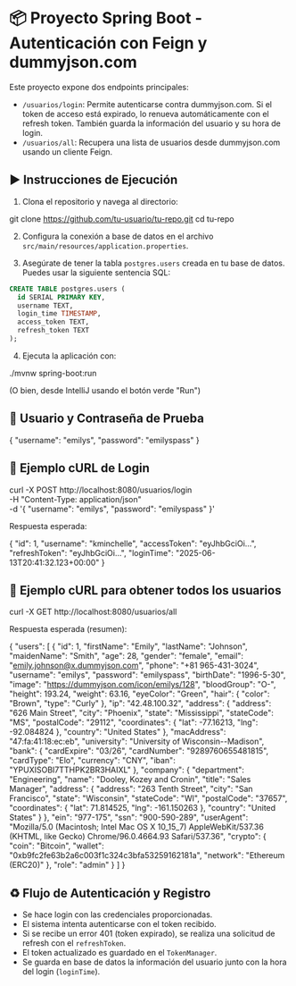 # 📦 Proyecto Spring Boot - Autenticación con Feign y dummyjson.com

Este proyecto expone dos endpoints principales:

- `/usuarios/login`: Permite autenticarse contra dummyjson.com. Si el token de acceso está expirado, lo renueva automáticamente con el refresh token. También guarda la información del usuario y su hora de login.
- `/usuarios/all`: Recupera una lista de usuarios desde dummyjson.com usando un cliente Feign.

## ▶️ Instrucciones de Ejecución

1. Clona el repositorio y navega al directorio:

git clone https://github.com/tu-usuario/tu-repo.git
cd tu-repo

2. Configura la conexión a base de datos en el archivo `src/main/resources/application.properties`.


3. Asegúrate de tener la tabla `postgres.users` creada en tu base de datos. Puedes usar la siguiente sentencia SQL:

```sql
CREATE TABLE postgres.users (
  id SERIAL PRIMARY KEY,
  username TEXT,
  login_time TIMESTAMP,
  access_token TEXT,
  refresh_token TEXT
);
```
4. Ejecuta la aplicación con:

./mvnw spring-boot:run

(O bien, desde IntelliJ usando el botón verde "Run")

## 🔐 Usuario y Contraseña de Prueba

{
"username": "emilys",
"password": "emilyspass"
}

## 📡 Ejemplo cURL de Login

curl -X POST http://localhost:8080/usuarios/login \
-H "Content-Type: application/json" \
-d '{
"username": "emilys",
"password": "emilyspass"
}'

Respuesta esperada:

{
"id": 1,
"username": "kminchelle",
"accessToken": "eyJhbGciOi...",
"refreshToken": "eyJhbGciOi...",
"loginTime": "2025-06-13T20:41:32.123+00:00"
}

## 📄 Ejemplo cURL para obtener todos los usuarios

curl -X GET http://localhost:8080/usuarios/all

Respuesta esperada (resumen):

{
"users": [
{
"id": 1,
"firstName": "Emily",
"lastName": "Johnson",
"maidenName": "Smith",
"age": 28,
"gender": "female",
"email": "emily.johnson@x.dummyjson.com",
"phone": "+81 965-431-3024",
"username": "emilys",
"password": "emilyspass",
"birthDate": "1996-5-30",
"image": "https://dummyjson.com/icon/emilys/128",
"bloodGroup": "O-",
"height": 193.24,
"weight": 63.16,
"eyeColor": "Green",
"hair": {
"color": "Brown",
"type": "Curly"
},
"ip": "42.48.100.32",
"address": {
"address": "626 Main Street",
"city": "Phoenix",
"state": "Mississippi",
"stateCode": "MS",
"postalCode": "29112",
"coordinates": {
"lat": -77.16213,
"lng": -92.084824
},
"country": "United States"
},
"macAddress": "47:fa:41:18:ec:eb",
"university": "University of Wisconsin--Madison",
"bank": {
"cardExpire": "03/26",
"cardNumber": "9289760655481815",
"cardType": "Elo",
"currency": "CNY",
"iban": "YPUXISOBI7TTHPK2BR3HAIXL"
},
"company": {
"department": "Engineering",
"name": "Dooley, Kozey and Cronin",
"title": "Sales Manager",
"address": {
"address": "263 Tenth Street",
"city": "San Francisco",
"state": "Wisconsin",
"stateCode": "WI",
"postalCode": "37657",
"coordinates": {
"lat": 71.814525,
"lng": -161.150263
},
"country": "United States"
}
},
"ein": "977-175",
"ssn": "900-590-289",
"userAgent": "Mozilla/5.0 (Macintosh; Intel Mac OS X 10_15_7) AppleWebKit/537.36 (KHTML, like Gecko) Chrome/96.0.4664.93 Safari/537.36",
"crypto": {
"coin": "Bitcoin",
"wallet": "0xb9fc2fe63b2a6c003f1c324c3bfa53259162181a",
"network": "Ethereum (ERC20)"
},
"role": "admin"
}
]
}

## ♻️ Flujo de Autenticación y Registro

- Se hace login con las credenciales proporcionadas.
- El sistema intenta autenticarse con el token recibido.
- Si se recibe un error 401 (token expirado), se realiza una solicitud de refresh con el `refreshToken`.
- El token actualizado es guardado en el `TokenManager`.
- Se guarda en base de datos la información del usuario junto con la hora del login (`loginTime`).
